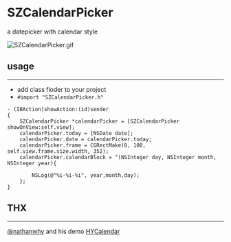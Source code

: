 SZCalendarPicker
================

a datepicker with calendar style

![SZCalendarPicker.gif](http://upload-images.jianshu.io/upload_images/112047-b9ba15a524ea10b2.gif)

usage
------
------
- add class floder to your project
- `#import "SZCalendarPicker.h"`
```objc
- (IBAction)showAction:(id)sender
{
    SZCalendarPicker *calendarPicker = [SZCalendarPicker showOnView:self.view];
    calendarPicker.today = [NSDate date];
    calendarPicker.date = calendarPicker.today;
    calendarPicker.frame = CGRectMake(0, 100, self.view.frame.size.width, 352);
    calendarPicker.calendarBlock = ^(NSInteger day, NSInteger month, NSInteger year){
        
        NSLog(@"%i-%i-%i", year,month,day);
    };
}
```

THX
---
---
[@nathanwhy](https://github.com/nathanwhy) and his demo [HYCalendar](https://github.com/nathanwhy/HYCalendar)
